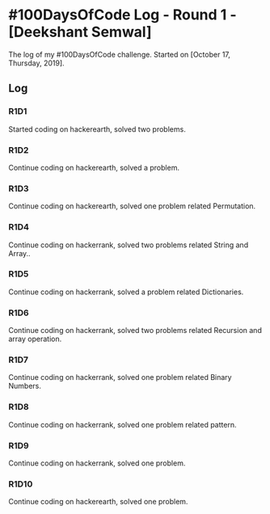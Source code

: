 # #100DaysOfCode Log - Round 1 - [Deekshant Semwal]

The log of my #100DaysOfCode challenge. Started on [October 17, Thursday, 2019].

## Log

### R1D1 
Started coding on hackerearth, solved two problems.

### R1D2
Continue coding on hackerearth, solved a problem.

### R1D3
Continue coding on hackerearth, solved one problem related Permutation.

### R1D4
Continue coding on hackerrank, solved two problems related String and Array..

### R1D5
Continue coding on hackerrank, solved a problem related Dictionaries.

### R1D6
Continue coding on hackerrank, solved two problems related Recursion and array operation.

### R1D7
Continue coding on hackerrank, solved one problem related Binary Numbers.

### R1D8
Continue coding on hackerrank, solved one problem related pattern.

### R1D9
Continue coding on hackerrank, solved one problem.

### R1D10
Continue coding on hackerearth, solved one problem.
